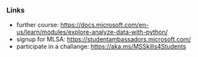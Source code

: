### Links
* further course: 
    https://docs.microsoft.com/en-us/learn/modules/explore-analyze-data-with-python/
* signup for MLSA:
    https://studentambassadors.microsoft.com/
* participate in a challange:
    https://aka.ms/MSSkills4Students
